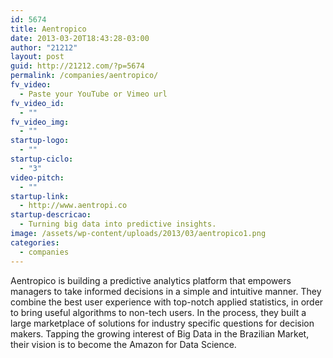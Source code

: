 ```yaml
---
id: 5674
title: Aentropico
date: 2013-03-20T18:43:28-03:00
author: "21212"
layout: post
guid: http://21212.com/?p=5674
permalink: /companies/aentropico/
fv_video:
  - Paste your YouTube or Vimeo url
fv_video_id:
  - ""
fv_video_img:
  - ""
startup-logo:
  - ""
startup-ciclo:
  - "3"
video-pitch:
  - ""
startup-link:
  - http://www.aentropi.co
startup-descricao:
  - Turning big data into predictive insights.
image: /assets/wp-content/uploads/2013/03/aentropico1.png
categories:
  - companies
---
```

Aentropico is building a predictive analytics platform that empowers managers to take informed decisions in a simple and intuitive manner. They combine the best user experience with top-notch applied statistics, in order to bring useful algorithms to non-tech users. In the process, they built a large marketplace of solutions for industry specific questions for decision makers. Tapping the growing interest of Big Data in the Brazilian Market, their vision is to become the Amazon for Data Science.